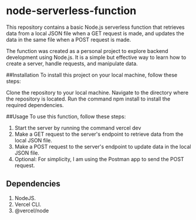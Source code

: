 # node-serverless-function
This repository contains a basic Node.js serverless function that retrieves data from a local JSON file when a GET request is made, and updates the data in the same file when a POST request is made.

The function was created as a personal project to explore backend development using Node.js. It is a simple but effective way to learn how to create a server, handle requests, and manipulate data.

##Installation
To install this project on your local machine, follow these steps:

Clone the repository to your local machine.
Navigate to the directory where the repository is located.
Run the command npm install to install the required dependencies.

##Usage
To use this function, follow these steps:

1. Start the server by running the command vercel dev
2. Make a GET request to the server's endpoint to retrieve data from the local JSON file.
3. Make a POST request to the server's endpoint to update data in the local JSON file.
4. Optional: For simplicity, I am using the Postman app to send the POST request.

## Dependencies
1. NodeJS.
2. Vercel CLI.
3. @vercel/node
